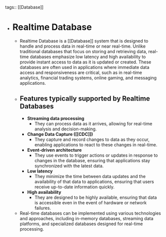 tags:: [[Database]]

- # Realtime Database
	- Realtime Database is a [[Database]] system that is designed to handle and process data in real-time or near real-time. Unlike traditional databases that focus on storing and retrieving data, real-time databases emphasize low latency and high availability to provide instant access to data as it is updated or created. These databases are often used in applications where immediate data access and responsiveness are critical, such as in real-time analytics, financial trading systems, online gaming, and messaging applications.
	- ## Features typically supported by Realtime Databases
		- **Streaming data processing**
			- They can process data as it arrives, allowing for real-time analysis and decision-making.
		- **Change Data Capture ([[CDC]])**
			- They capture and record changes to data as they occur, enabling applications to react to these changes in real-time.
		- **Event-driven architecture**
			- They use events to trigger actions or updates in response to changes in the database, ensuring that applications stay synchronized with the latest data.
		- **Low latency**
			- They minimize the time between data updates and the availability of that data to applications, ensuring that users receive up-to-date information quickly.
		- **High availability**
			- They are designed to be highly available, ensuring that data is accessible even in the event of hardware or network failures.
	- Real-time databases can be implemented using various technologies and approaches, including in-memory databases, streaming data platforms, and specialized databases designed for real-time processing.